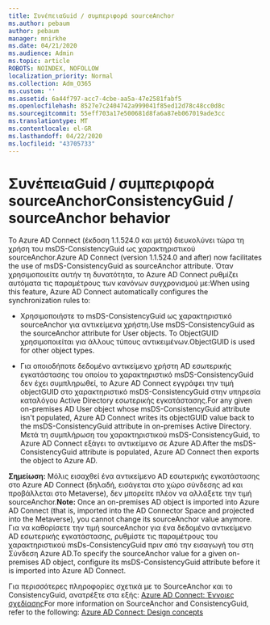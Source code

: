 ```yaml
---
title: ΣυνέπειαGuid / συμπεριφορά sourceAnchor
ms.author: pebaum
author: pebaum
manager: mnirkhe
ms.date: 04/21/2020
ms.audience: Admin
ms.topic: article
ROBOTS: NOINDEX, NOFOLLOW
localization_priority: Normal
ms.collection: Adm_O365
ms.custom: ''
ms.assetid: 6a44f797-acc7-4cbe-aa5a-47e2581fabf5
ms.openlocfilehash: 8527e7c2404742a999041f85ed12d78c48cc0d8c
ms.sourcegitcommit: 55eff703a17e500681d8fa6a87eb067019ade3cc
ms.translationtype: MT
ms.contentlocale: el-GR
ms.lasthandoff: 04/22/2020
ms.locfileid: "43705733"
---
```

# <a name="consistencyguid--sourceanchor-behavior"></a><span data-ttu-id="f5f54-102">ΣυνέπειαGuid / συμπεριφορά sourceAnchor</span><span class="sxs-lookup"><span data-stu-id="f5f54-102">ConsistencyGuid / sourceAnchor behavior</span></span>

<span data-ttu-id="f5f54-103">Το Azure AD Connect (έκδοση 1.1.524.0 και μετά) διευκολύνει τώρα τη χρήση του msDS-ConsistencyGuid ως χαρακτηριστικού sourceAnchor.</span><span class="sxs-lookup"><span data-stu-id="f5f54-103">Azure AD Connect (version 1.1.524.0 and after) now facilitates the use of msDS-ConsistencyGuid as sourceAnchor attribute.</span></span> <span data-ttu-id="f5f54-104">Όταν χρησιμοποιείτε αυτήν τη δυνατότητα, το Azure AD Connect ρυθμίζει αυτόματα τις παραμέτρους των κανόνων συγχρονισμού με:</span><span class="sxs-lookup"><span data-stu-id="f5f54-104">When using this feature, Azure AD Connect automatically configures the synchronization rules to:</span></span>
  
- <span data-ttu-id="f5f54-105">Χρησιμοποιήστε το msDS-ConsistencyGuid ως χαρακτηριστικό sourceAnchor για αντικείμενα χρήστη.</span><span class="sxs-lookup"><span data-stu-id="f5f54-105">Use msDS-ConsistencyGuid as the sourceAnchor attribute for User objects.</span></span> <span data-ttu-id="f5f54-106">Το ObjectGUID χρησιμοποιείται για άλλους τύπους αντικειμένων.</span><span class="sxs-lookup"><span data-stu-id="f5f54-106">ObjectGUID is used for other object types.</span></span>
    
- <span data-ttu-id="f5f54-107">Για οποιοδήποτε δεδομένο αντικείμενο χρήστη AD εσωτερικής εγκατάστασης του οποίου το χαρακτηριστικό msDS-ConsistencyGuid δεν έχει συμπληρωθεί, το Azure AD Connect εγγράφει την τιμή objectGUID στο χαρακτηριστικό msDS-ConsistencyGuid στην υπηρεσία καταλόγου Active Directory εσωτερικής εγκατάστασης.</span><span class="sxs-lookup"><span data-stu-id="f5f54-107">For any given on-premises AD User object whose msDS-ConsistencyGuid attribute isn't populated, Azure AD Connect writes its objectGUID value back to the msDS-ConsistencyGuid attribute in on-premises Active Directory.</span></span> <span data-ttu-id="f5f54-108">Μετά τη συμπλήρωση του χαρακτηριστικού msDS-ConsistencyGuid, το Azure AD Connect εξάγει το αντικείμενο σε Azure AD.</span><span class="sxs-lookup"><span data-stu-id="f5f54-108">After the msDS-ConsistencyGuid attribute is populated, Azure AD Connect then exports the object to Azure AD.</span></span>
    
 <span data-ttu-id="f5f54-109">**Σημείωση:** Μόλις εισαχθεί ένα αντικείμενο AD εσωτερικής εγκατάστασης στο Azure AD Connect (δηλαδή, εισάγεται στο χώρο σύνδεσης ad και προβάλλεται στο Metaverse), δεν μπορείτε πλέον να αλλάξετε την τιμή sourceAnchor.</span><span class="sxs-lookup"><span data-stu-id="f5f54-109">**Note:** Once an on-premises AD object is imported into Azure AD Connect (that is, imported into the AD Connector Space and projected into the Metaverse), you cannot change its sourceAnchor value anymore.</span></span> <span data-ttu-id="f5f54-110">Για να καθορίσετε την τιμή sourceAnchor για ένα δεδομένο αντικείμενο AD εσωτερικής εγκατάστασης, ρυθμίστε τις παραμέτρους του χαρακτηριστικού msDs-ConsistencyGuid πριν από την εισαγωγή του στη Σύνδεση Azure AD.</span><span class="sxs-lookup"><span data-stu-id="f5f54-110">To specify the sourceAnchor value for a given on-premises AD object, configure its msDS-ConsistencyGuid attribute before it is imported into Azure AD Connect.</span></span> 
  
<span data-ttu-id="f5f54-111">Για περισσότερες πληροφορίες σχετικά με το SourceAnchor και το ConsistencyGuid, ανατρέξτε στα εξής: [Azure AD Connect: Έννοιες σχεδίασης](https://docs.microsoft.com/azure/active-directory/connect/active-directory-aadconnect-design-concepts)</span><span class="sxs-lookup"><span data-stu-id="f5f54-111">For more information on SourceAnchor and ConsistencyGuid, refer to the following: [Azure AD Connect: Design concepts](https://docs.microsoft.com/azure/active-directory/connect/active-directory-aadconnect-design-concepts)</span></span>
  

